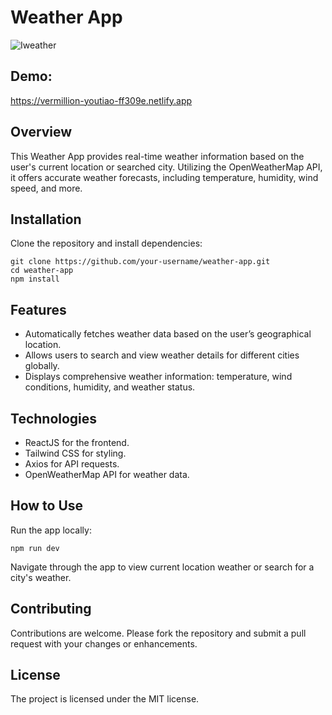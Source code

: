# Weather App
![Iweather](https://github.com/miracy1lmaz/iweather/assets/76847694/c2e01c70-17c2-42f8-b59c-e1ed81617a49)

## Demo: 
https://vermillion-youtiao-ff309e.netlify.app

## Overview
This Weather App provides real-time weather information based on the user's current location or searched city. Utilizing the OpenWeatherMap API, it offers accurate weather forecasts, including temperature, humidity, wind speed, and more.

## Installation
Clone the repository and install dependencies:
```
git clone https://github.com/your-username/weather-app.git
cd weather-app
npm install
```

## Features
- Automatically fetches weather data based on the user’s geographical location.
- Allows users to search and view weather details for different cities globally.
- Displays comprehensive weather information: temperature, wind conditions, humidity, and weather status.

## Technologies
- ReactJS for the frontend.
- Tailwind CSS for styling.
- Axios for API requests.
- OpenWeatherMap API for weather data.

## How to Use
Run the app locally:
```
npm run dev
```
Navigate through the app to view current location weather or search for a city's weather.

## Contributing
Contributions are welcome. Please fork the repository and submit a pull request with your changes or enhancements.

## License
The project is licensed under the MIT license.
